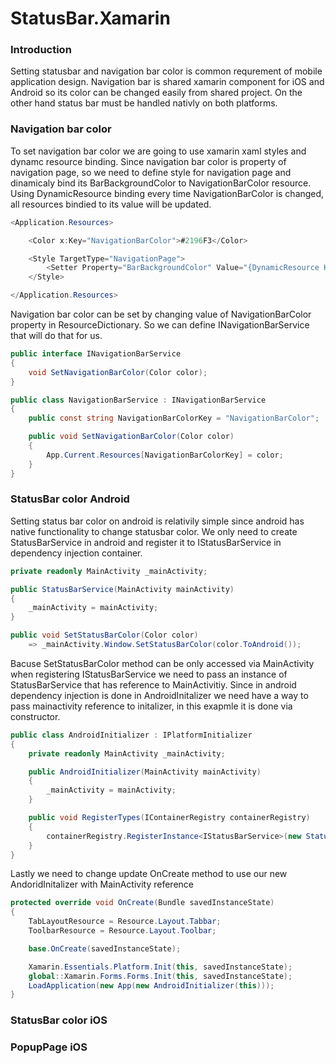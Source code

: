 # StatusBar.Xamarin

### Introduction

Setting statusbar and navigation bar color is common requrement of mobile application design.
Navigation bar is shared xamarin component for iOS and Android so its color can be changed easily from shared project. On the other hand status bar must be handled nativly on both platforms.

### Navigation bar color

To set navigation bar color we are going to use xamarin xaml styles and dynamc resource binding. Since navigation bar color is property of navigation page, so we need to define style for navigation page and dinamicaly bind its BarBackgroundColor to NavigationBarColor resource. Using DynamicResource binding every time NavigationBarColor is changed, all resources bindied to its value will be updated.

```csharp
<Application.Resources>

    <Color x:Key="NavigationBarColor">#2196F3</Color>

    <Style TargetType="NavigationPage">
        <Setter Property="BarBackgroundColor" Value="{DynamicResource Key=NavigationBarColor}" />
    </Style>

</Application.Resources>
```

Navigation bar color can be set by changing value of NavigationBarColor property in ResourceDictionary. So we can define INavigationBarService that will do that for us.

```csharp
public interface INavigationBarService
{
    void SetNavigationBarColor(Color color);
}

public class NavigationBarService : INavigationBarService
{
    public const string NavigationBarColorKey = "NavigationBarColor";

    public void SetNavigationBarColor(Color color)
    {
        App.Current.Resources[NavigationBarColorKey] = color;
    }
}
```

### StatusBar color Android

Setting status bar color on android is relativily simple since android has native functionality to change statusbar color. We only need to create StatusBarService in android and register it to IStatusBarService in dependency injection container.

```csharp
private readonly MainActivity _mainActivity;

public StatusBarService(MainActivity mainActivity)
{
    _mainActivity = mainActivity;
}

public void SetStatusBarColor(Color color)
    => _mainActivity.Window.SetStatusBarColor(color.ToAndroid());

```

Bacuse SetStatusBarColor method can be only accessed via MainActivity when registering IStatusBarService we need to pass an instance of StatusBarService that has reference to MainActivitiy. Since in android dependency injection is done in AndroidInitalizer we need have a way to pass mainactivity reference to initalizer, in this exapmle it is done via constructor.

```csharp
public class AndroidInitializer : IPlatformInitializer
{
    private readonly MainActivity _mainActivity;

    public AndroidInitializer(MainActivity mainActivity)
    {
        _mainActivity = mainActivity;
    }

    public void RegisterTypes(IContainerRegistry containerRegistry)
    {
        containerRegistry.RegisterInstance<IStatusBarService>(new StatusBarService(_mainActivity));
    }
}
```

Lastly we need to change update OnCreate method to use our new AndoridInitalizer with MainActivity reference

```csharp
protected override void OnCreate(Bundle savedInstanceState)
{
    TabLayoutResource = Resource.Layout.Tabbar;
    ToolbarResource = Resource.Layout.Toolbar;

    base.OnCreate(savedInstanceState);

    Xamarin.Essentials.Platform.Init(this, savedInstanceState);
    global::Xamarin.Forms.Forms.Init(this, savedInstanceState);
    LoadApplication(new App(new AndroidInitializer(this)));
}
```

### StatusBar color iOS

### PopupPage iOS

###
